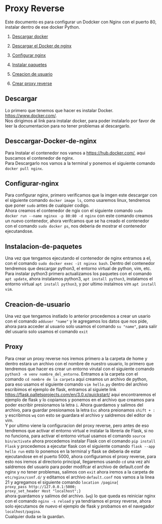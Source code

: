 # Proxy Reverse 
Este documento es para configurar un Dodcker con Nginx con el puerto 80, instalar dentro de ese docker Python.

1. [Descargar docker](#Descargar)

2. [Descargar el Docker de nginx](#Desccargar-Docker-de-nginx)

3. [Configurar nginx](#Configurar-nginx)

4. [Instalar paquetes](#Instalacion-de-paquetes)
5. [Creacion de usuario](#Crear-de-usuario)
6. [Crear proxy reverse](#Proxy)

## Descargar
Lo primero que tenemos que hacer es instalar Docker.
https://www.docker.com/.  
Nos dirigimos al link para instalar docker, para poder instalarlo por favor de leer la documentacion para no tener problemas al descargarlo.

## Desccargar-Docker-de-nginx
Para Instalar el contenedor nos vamos a https://hub.docker.com/, aqui buscamos el contenedor de nginx.  
Para Descargarlo nos vamos a la terminal y ponemos el siguiente comando `docker pull nginx`.  

## Configurar-nginx
Para configurar nginx, primero verificamos que la imgen este descargar con el siguiente comando `docker image ls`, como usaremos linux, tendremos que poner `sudo` antes de cualquier codigo.  
Ahora creamos el contenedor de ngix con el siguiente comando `sudo docker run --name nginxx -p 80:80 -d nginx` con este comando creamos un nuevo contenedor, ahora verifcamos que se ha creado el contenedor con el comando `sudo docker ps`, nos deberia de mostrar el contenedor ejecutandose.

## Instalacion-de-paquetes
Una vez que tengamos ejecutando el contenedor de nginx entramos a el, con el comando `sudo docker exec -it nginxx bash`. Dentro del contenedor tendremos que descargar python3, el entorno virtual de python, vim, etc.  
Para instalar python3 primero actualizamos los paquetes con el comando `apt update`, ahora instalamos python3, `apt install python3`, instalamos el entorno virtual `apt install python3`, y por ultimo instalmos vim `apt install vim`.  

## Creacion-de-usuario
Una vez que tengamos instlado lo anterior procedemos a crear un usario con el comando `adduser "name"` y le agregamos los datos que nos pide, ahora para acceder al usuario solo usamos el comando `su "name"`, para salir del usuario solo usamos el comando `exit`

## Proxy
Para crear un proxy reverse nos iremos primero a la carpeta de home y dentro estara un archivo con el nombre de nuestro usuario, lo primero que tendremos que hacer es crear un entorno virutal con el siguiente comando `python3 -m venv nombre_del_entorno`.
Entramos a la carpeta con el comando `cd nombre de la carpeta` aqui creamos un archivo de python, para eso usamos el siguiente comando `vim hello.py` dentro del archivo escribimos el ejemplo de flask, entramos al siguiete link https://flask.palletsprojects.com/en/3.0.x/quickstart/  aqui encontraremos el ejemplo de flask y lo copiamos y ponemos en el archivo que creamos para poder escribir presionamos la letra `i`. Ahora guardamos y salimos del archivo, para guardar presionamos la letra `Esc` ahora preionamos `shift + :` y escribimos `wq` con esto se guardara el archivo y saldremos del editor de vim.  
Y por ultimo viene la configuracion del proxy reverse, pero antes de eso tendremos que activar el entorno virtual e instalar la libreria de Flask, si no no funciona, para activar el entorno virtual usamos el comando `source bin/activate` ahora procedemos instalar Flask con el comando `pip install Flask` y procedemos a ejecutar flask con el siguiente comando `flask --app hello run` esto lo ponemos en la terminal y flask se deberia de estar ejecutandose en el puerto 5000, ahora configuramos el proxy reverse, para esto nos iremos al directorio principal, llegaremos usando `cd` una vez ahi saldremos del usuario para poder modifcar el archivo de default.conf de nginx y no tener problemas, salimos con `exit` ahora iremos a la carpeta de `etc/nginx/conf.d/` y editamos el archivo `default.conf` nos vamos a la linea 21 y agregamos el siguiente comando `location /pagina{`  
        `proxy_pass http://127.0.0.1:5000;`  
        `proxy_set_header Host "localhost";}`  
ahora guardamos y salimos del archivo. (`wq`) lo que queda es reiniciar nginx con el comando `nginx -s reload` y ya tendriamos el proxy reverse, ahora solo ejecutamos de nuevo el ejemplo de flask y probamos en el navegador `localhost/pagina`.  
Cualquier duda se la guardan.
